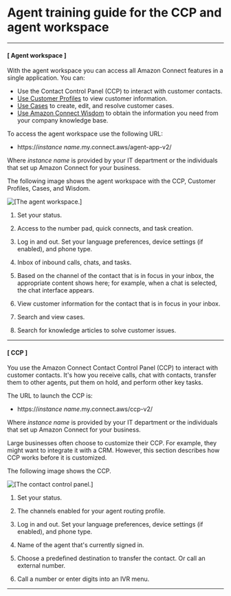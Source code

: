 # Agent training guide for the CCP and agent workspace<a name="agent-user-guide"></a>

------
#### [ Agent workspace ]

With the agent workspace you can access all Amazon Connect features in a single application\. You can:
+ Use the Contact Control Panel \(CCP\) to interact with customer contacts\.
+ [Use Customer Profiles](ag-cp.md) to view customer information\.
+ [Use Cases](use-cases.md) to create, edit, and resolve customer cases\.
+ [Use Amazon Connect Wisdom](use-wisdom.md) to obtain the information you need from your company knowledge base\.

To access the agent workspace use the following URL:
+ https://*instance name*\.my\.connect\.aws/agent\-app\-v2/

Where *instance name* is provided by your IT department or the individuals that set up Amazon Connect for your business\.

The following image shows the agent workspace with the CCP, Customer Profiles, Cases, and Wisdom\.

![\[The agent workspace.\]](http://docs.aws.amazon.com/connect/latest/adminguide/images/ccp-intro-agent-app.png)

1. Set your status\.

1. Access to the number pad, quick connects, and task creation\.

1. Log in and out\. Set your language preferences, device settings \(if enabled\), and phone type\.

1. Inbox of inbound calls, chats, and tasks\.

1. Based on the channel of the contact that is in focus in your inbox, the appropriate content shows here; for example, when a chat is selected, the chat interface appears\.

1. View customer information for the contact that is in focus in your inbox\.

1. Search and view cases\.

1. Search for knowledge articles to solve customer issues\.

------
#### [ CCP ]

You use the Amazon Connect Contact Control Panel \(CCP\) to interact with customer contacts\. It's how you receive calls, chat with contacts, transfer them to other agents, put them on hold, and perform other key tasks\.

The URL to launch the CCP is:
+ https://*instance name*\.my\.connect\.aws/ccp\-v2/

Where *instance name* is provided by your IT department or the individuals that set up Amazon Connect for your business\.

Large businesses often choose to customize their CCP\. For example, they might want to integrate it with a CRM\. However, this section describes how CCP works before it is customized\.

The following image shows the CCP\.

![\[The contact control panel.\]](http://docs.aws.amazon.com/connect/latest/adminguide/images/ccp-intro.png)

1. Set your status\.

1. The channels enabled for your agent routing profile\.

1. Log in and out\. Set your language preferences, device settings \(if enabled\), and phone type\.

1. Name of the agent that's currently signed in\.

1. Choose a predefined destination to transfer the contact\. Or call an external number\.

1. Call a number or enter digits into an IVR menu\.

------